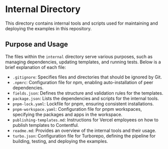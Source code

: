 # Internal Directory

This directory contains internal tools and scripts used for maintaining and deploying the examples in this repository.

## Purpose and Usage

The files within the `internal` directory serve various purposes, such as managing dependencies, updating templates, and running tests. Below is a brief explanation of each file:

- `.gitignore`: Specifies files and directories that should be ignored by Git.
- `.npmrc`: Configuration file for npm, enabling auto-installation of peer dependencies.
- `fields.json`: Defines the structure and validation rules for the templates.
- `package.json`: Lists the dependencies and scripts for the internal tools.
- `pnpm-lock.yaml`: Lockfile for pnpm, ensuring consistent installations.
- `pnpm-workspace.yaml`: Configuration file for pnpm workspaces, specifying the packages and apps in the workspace.
- `publishing-templates.md`: Instructions for Vercel employees on how to publish templates to Contentful.
- `readme.md`: Provides an overview of the internal tools and their usage.
- `turbo.json`: Configuration file for Turborepo, defining the pipeline for building, testing, and deploying the examples.
